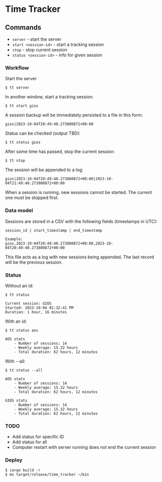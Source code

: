 # Time Tracker

## Commands
* `server` - start the server
* `start <session-id>` - start a tracking session
* `stop` - stop current session
* `status <session-id>` - info for given session

### Workflow
Start the server
```
$ tt server
```
In another window, start a tracking session:
```
$ tt start gios
```
A session backup will be immediately persisted to a file in this form:
```
gios|2023-10-04T20:49:40.273800872+00:00
```
Status can be checked (output TBD):
```
$ tt status gios
```
After some time has passed, stop the current session:
```
$ tt stop
```
The session will be appended to a log:
```
gios|2023-10-04T20:49:40.273800872+00:00|2023-10-04T21:49:40.273800872+00:00
```
When a session is running, new sessions cannot be started. The current one must be stopped first.

### Data model
Sessions are stored in a CSV with the following fields (timestamps in UTC):
```
session_id | start_timestamp | end_timestamp

Example:
gios,2023-10-04T20:49:40.273800872+00:00,2023-10-04T20:49:40.273800872+00:00
```
This file acts as a log with new sessions being appended. The last record will be the previous session.

### Status
Without an id:
```
$ tt status

Current session: GIOS
Started: 2023-10-04 01:32:41 PM
Duration: 1 hour, 16 minutes
```

With an id:
```
$ tt status aos

AOS stats
    - Number of sessions: 14
    - Weekly average: 15.32 hours
    - Total duration: 62 hours, 12 minutes
```

With --all:
```
$ tt status --all

AOS stats
    - Number of sessions: 14
    - Weekly average: 15.32 hours
    - Total duration: 62 hours, 12 minutes

GIOS stats
    - Number of sessions: 14
    - Weekly average: 15.32 hours
    - Total duration: 62 hours, 12 minutes
```

### TODO
- Add status for specific ID
- Add status for all
- Computer restart with server running does not end the current session

### Deploy
```
$ cargo build -r
$ mv target/release/time_tracker ~/bin
```
